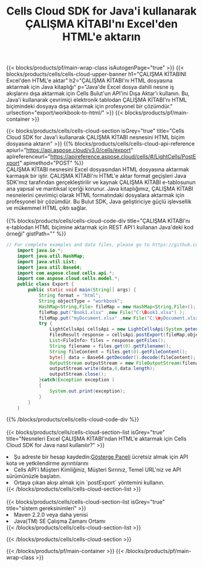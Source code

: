 ﻿---
title: Cells Cloud SDK for Java'i kullanarak ÇALIŞMA KİTABI'nı Excel'den HTML'e aktarın
description:  Aspose.Cells Cloud REST API, {2} kullanılarak {0} dosyasının {1} biçimindeki dosyaların dışa aktarılmasını destekler.
---
{{< blocks/products/pf/main-wrap-class isAutogenPage="true" >}}
{{< blocks/products/cells/cells-cloud-upper-banner h1="ÇALIŞMA KİTABINI Excel\'den HTML\'e aktar" h2="ÇALIŞMA KİTABI\'nı HTML dosyasına aktarmak için Java kitaplığı" p="Java\'de Excel dosya dahili nesne iş akışlarını dışa aktarmak için Cells Bulut\'un API\'ini Dışa Aktar\'ı kullanın. Bu, Java\'i kullanarak çevrimiçi elektronik tablodan ÇALIŞMA KİTABI\'nı HTML biçimindeki dosyaya dışa aktarmak için profesyonel bir çözümdür." urlsection="export/workbook-to-html/" >}}
{{< blocks/products/pf/main-container >}}

{{< blocks/products/cells/cells-cloud-section isGrey="true" title="Cells Cloud SDK for Java\'i kullanarak ÇALIŞMA KİTABI nesnesini HTML biçim dosyasına aktarın" >}}
{{% blocks/products/cells/cells-cloud-api-reference apiurl="https://api.aspose.cloud/v3.0/cells/export" apireferenceurl="https://apireference.aspose.cloud/cells/#/LightCells/PostExport" apimethod="POST" %}}
<br/>
ÇALIŞMA KİTABI nesnesini Excel dosyasından HTML dosyasına aktarmak karmaşık bir iştir. ÇALIŞMA KİTABI'nı HTML'e aktar format geçişleri Java SDK'mız tarafından gerçekleştirilir ve kaynak ÇALIŞMA KİTABI e-tablosunun ana yapısal ve mantıksal içeriği korunur. Java kitaplığımız, ÇALIŞMA KİTABI nesnelerini çevrimiçi olarak HTML formatındaki dosyalara aktarmak için profesyonel bir çözümdür. Bu Bulut SDK, Java geliştiriciye güçlü işlevsellik ve mükemmel HTML çıktı sağlar.
<br/>
<br/>
{{% blocks/products/cells/cells-cloud-code-div title="ÇALIŞMA KİTABI\'nı e-tablodan HTML biçimine aktarmak için REST API\'i kullanan Java\'deki kod örneği" gistPath="" %}}
  
```java
// For complete examples and data files, please go to https://github.com/aspose-cells-cloud/aspose-cells-cloud-java/
    import java.io.*;
    import java.util.HashMap;
    import java.util.List;
    import java.util.Base64;
    import com.aspose.cloud.cells.api.*;
    import com.aspose.cloud.cells.model.*;
    public class Export {
        public static void main(String[] args) {
            String format = "html";
            String objectType = "workbook";
            HashMap<String,File> fileMap = new HashMap<String,File>();
            fileMap.put("Book1.xlsx" ,new File("C:\Book1.xlsx") );
            fileMap.put("myDocument.xlsx" ,new File("C:\myDocument.xlsx") );
            try {
                LightCellsApi cellsApi = new LightCellsApi(System.getenv("ProductClientId"), System.getenv("ProductClientSecret"),"v3.0","https://api.aspose.cloud");
                FilesResult response = cellsApi.postExport(fileMap,objectType, format,null);            
                List<FileInfo> files = response.getFiles();
                String filename = files.get(0).getFilename();
                String fileContent = files.get(0).getFileContent();
                byte[] data = Base64.getDecoder().decode(fileContent);
                OutputStream outputStream = new FileOutputStream(filename);
                outputStream.write(data,0,data.length);
                outputStream.close();
            }catch(Exception exception )
            {
                System.out.print(exception);
            }
        }
    }
```
   
{{% /blocks/products/cells/cells-cloud-code-div %}}
<br/>
<br/>
{{< blocks/products/cells/cells-cloud-section-list isGrey="true" title="Nesneleri Excel ÇALIŞMA KİTABI\'ndan HTML\'e aktarmak için Cells Cloud SDK for Java nasıl kullanılır?" >}}
<li> Şu adreste bir hesap kaydedin:<a href="https://dashboard.aspose.cloud/">Gösterge Paneli</a> ücretsiz almak için API kota ve yetkilendirme ayrıntılarını</li>
<li>Cells API'i Müşteri Kimliğiniz, Müşteri Sırrınız, Temel URL'niz ve API sürümünüzle başlatın.</li>
<li>Ortaya çıkan akışı almak için `postExport` yöntemini kullanın.</li>
{{< /blocks/products/cells/cells-cloud-section-list >}}
<br/>
<br/>
{{< blocks/products/cells/cells-cloud-section-list isGrey="true" title="sistem gereksinimleri" >}}
<li>Maven 2.2.0 veya daha yenisi</li>
<li>Java(TM) SE Çalışma Zamanı Ortamı</li>
{{< /blocks/products/cells/cells-cloud-section-list >}}

{{< /blocks/products/cells/cells-cloud-section >}}

{{< /blocks/products/pf/main-container >}}
{{< /blocks/products/pf/main-wrap-class >}}
